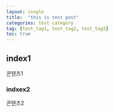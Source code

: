 ```yaml
---
layout: single
title:  "this is test post"
categories: test_category
tag: [test_tag1, test_tag2, test_tag3]
toc: true
---
```


## index1
콘텐츠1

### indxex2
콘텐츠2

